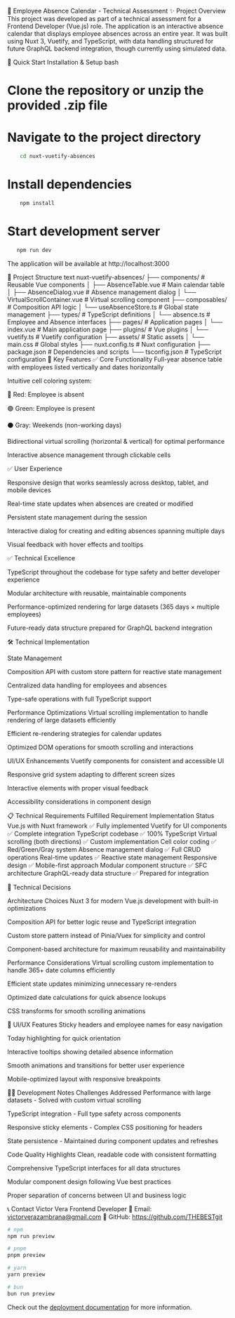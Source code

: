 🧪 Employee Absence Calendar - Technical Assessment
✨ Project Overview
This project was developed as part of a technical assessment for a Frontend Developer (Vue.js) role. The application is an interactive absence calendar that displays employee absences across an entire year. It was built using Nuxt 3, Vuetify, and TypeScript, with data handling structured for future GraphQL backend integration, though currently using simulated data.

🚀 Quick Start
Installation & Setup
bash
# Clone the repository or unzip the provided .zip file
# Navigate to the project directory
```bash
    cd nuxt-vuetify-absences
```

# Install dependencies
```bash
    npm install
```

# Start development server
```bash
   npm run dev
```
The application will be available at http://localhost:3000

📁 Project Structure
text
nuxt-vuetify-absences/
├── components/           # Reusable Vue components
│   ├── AbsenceTable.vue          # Main calendar table
│   ├── AbsenceDialog.vue         # Absence management dialog
│   └── VirtualScrollContainer.vue # Virtual scrolling component
├── composables/          # Composition API logic
│   └── useAbsenceStore.ts        # Global state management
├── types/                # TypeScript definitions
│   └── absence.ts                # Employee and Absence interfaces
├── pages/                # Application pages
│   └── index.vue                 # Main application page
├── plugins/              # Vue plugins
│   └── vuetify.ts                # Vuetify configuration
├── assets/               # Static assets
│   └── main.css                  # Global styles
├── nuxt.config.ts        # Nuxt configuration
├── package.json          # Dependencies and scripts
└── tsconfig.json         # TypeScript configuration
🎯 Key Features
✅ Core Functionality
Full-year absence table with employees listed vertically and dates horizontally

Intuitive cell coloring system:

🔴 Red: Employee is absent

🟢 Green: Employee is present

⚫ Gray: Weekends (non-working days)

Bidirectional virtual scrolling (horizontal & vertical) for optimal performance

Interactive absence management through clickable cells

✅ User Experience

Responsive design that works seamlessly across desktop, tablet, and mobile devices

Real-time state updates when absences are created or modified

Persistent state management during the session

Interactive dialog for creating and editing absences spanning multiple days

Visual feedback with hover effects and tooltips

✅ Technical Excellence

TypeScript throughout the codebase for type safety and better developer experience

Modular architecture with reusable, maintainable components

Performance-optimized rendering for large datasets (365 days × multiple employees)

Future-ready data structure prepared for GraphQL backend integration

🛠️ Technical Implementation

State Management

Composition API with custom store pattern for reactive state management

Centralized data handling for employees and absences

Type-safe operations with full TypeScript support

Performance Optimizations
Virtual scrolling implementation to handle rendering of large datasets efficiently

Efficient re-rendering strategies for calendar updates

Optimized DOM operations for smooth scrolling and interactions

UI/UX Enhancements
Vuetify components for consistent and accessible UI

Responsive grid system adapting to different screen sizes

Interactive elements with proper visual feedback

Accessibility considerations in component design

📋 Technical Requirements Fulfilled
Requirement	Implementation Status
Vue.js with Nuxt framework	✅ Fully implemented
Vuetify for UI components	✅ Complete integration
TypeScript codebase	✅ 100% TypeScript
Virtual scrolling (both directions)	✅ Custom implementation
Cell color coding	✅ Red/Green/Gray system
Absence management dialog	✅ Full CRUD operations
Real-time updates	✅ Reactive state management
Responsive design	✅ Mobile-first approach
Modular component structure	✅ SFC architecture
GraphQL-ready data structure	✅ Prepared for integration

🔧 Technical Decisions

Architecture Choices
Nuxt 3 for modern Vue.js development with built-in optimizations

Composition API for better logic reuse and TypeScript integration

Custom store pattern instead of Pinia/Vuex for simplicity and control

Component-based architecture for maximum reusability and maintainability

Performance Considerations
Virtual scrolling custom implementation to handle 365+ date columns efficiently

Efficient state updates minimizing unnecessary re-renders

Optimized date calculations for quick absence lookups

CSS transforms for smooth scrolling animations

🎨 UI/UX Features
Sticky headers and employee names for easy navigation

Today highlighting for quick orientation

Interactive tooltips showing detailed absence information

Smooth animations and transitions for better user experience

Mobile-optimized layout with responsive breakpoints



👨‍💻 Development Notes
Challenges Addressed
Performance with large datasets - Solved with custom virtual scrolling

TypeScript integration - Full type safety across components

Responsive sticky elements - Complex CSS positioning for headers

State persistence - Maintained during component updates and refreshes

Code Quality Highlights
Clean, readable code with consistent formatting

Comprehensive TypeScript interfaces for all data structures

Modular component design following Vue best practices

Proper separation of concerns between UI and business logic

📞 Contact
Victor Vera
Frontend Developer
📧 Email: victorverazambrana@gmail.com
🔗 GitHub: https://github.com/THEBESTgit

```bash
# npm
npm run preview

# pnpm
pnpm preview

# yarn
yarn preview

# bun
bun run preview
```

Check out the [deployment documentation](https://nuxt.com/docs/getting-started/deployment) for more information.
